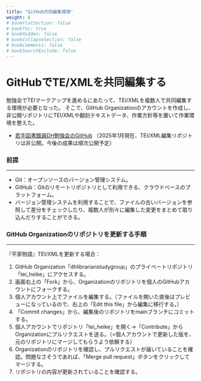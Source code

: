 ```yaml
---
title: "GitHub共同編集環境"
weight: 6
# bookFlatSection: false
# bookToc: true
# bookHidden: false
# bookCollapseSection: false
# bookComments: false
# bookSearchExclude: false
---
```

# GitHubでTE/XMLを共同編集する

勉強会でTEIマークアップを進めるにあたって、TEI/XMLを複数人で共同編集する環境が必要となった。
そこで、GitHub Organizationのアカウントを作成し、非公開リポジトリにTEI/XMLや翻刻テキストデータ、作業方針等を置いて作業環境を整えた。

* [若手図書館員DH勉強会のGitHub](https://github.com/dhlibrarianstudygroup)
（2025年1月現在、TEI/XML編集リポジトリは非公開。今後の成果は順次公開予定）


### 前提

---

* Git：オープンソースのバージョン管理システム。
* GitHub：Gitのリモートリポジトリとして利用できる、クラウドベースのプラットフォーム。
* バージョン管理システムを利用することで、ファイルの古いバージョンを参照して差分をチェックしたり、複数人が別々に編集した変更をまとめて取り込んだりすることができる。


### GitHub Organizationのリポジトリを更新する手順

---

『平家物語』TEI/XMLを更新する場合：
1. GitHub Organization「dhlibrarianstudygroup」のプライベートリポジトリ「tei_heike」にアクセスする。
2. 画面右上の「Fork」から、Organizationのリポジトリを個人のGitHubアカウントにフォークする。
3. 個人アカウント上でファイルを編集する。（ファイルを開いた直後はプレビューになっているので、右上の「Edit this file」から編集に移行する。）
4. 「Commit changes」から、編集後のリポジトリをmainブランチにコミットする。
5. 個人アカウントでリポジトリ「tei_heike」を開く→「Contribute」からOrganizationにプルリクエストを送る。（=個人アカウントで更新した版を、元のリポジトリにマージしてもらうよう依頼する）
6. Organizationのリポジトリを確認し、プルリクエストが届いていることを確認。問題なさそうであれば、「Merge pull request」ボタンをクリックしてマージする。
7. リポジトリの内容が更新されていることを確認する。
